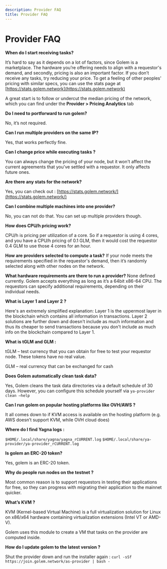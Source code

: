 ```yaml
---
description: Provider FAQ
title: Provider FAQ
---
```


# Provider FAQ

**When do I start receiving tasks?**

It’s hard to say as it depends on a lot of factors, since Golem is a marketplace. The hardware you’re offering needs to align with a requestor's demand, and secondly, pricing is also an important factor. If you don’t receive any tasks, try reducing your price. To get a feeling of other peoples' pricing with similar specs, you can use the stats page at [https://stats.golem.network](https://stats.golem.network)

A great start is to follow or undercut the median pricing of the network, which you can find under the **Provider > Pricing Analytics** tab

**Do I need to portforward to run golem?**

No, it’s not required.

**Can I run multiple providers on the same IP?**

Yes, that works perfectly fine.

**Can I change price while executing tasks ?**

You can always change the pricing of your node, but it won't affect the current agreements that you've settled with a requestor. It only affects future ones.

**Are there any stats for the network?**

Yes, you can check out : [https://stats.golem.network/](https://stats.golem.network/)

**Can I combine multiple machines into one provider?**

No, you can not do that. You can set up multiple providers though.

**How does CPU/h pricing work?**

CPU/h is pricing per utilization of a core. So if a requestor is using 4 cores, and you have a CPU/h pricing of 0.1 GLM, then it would cost the requestor 0.4 GLM to use those 4 cores for an hour.

**How are providers selected to compute a task?**
If your node meets the requirements specified in the requestor's demand, then it’s randomly selected along with other nodes on the network.

**What hardware requirements are there to run a provider?**
None defined currently. Golem accepts everything as long as it’s a 64bit x86-64 CPU.
The requestors can specify additional requirements, depending on their individual needs.

**What is Layer 1 and Layer 2 ?**

Here's an extremely simplified explanation: Layer 1 is the uppermost layer in the blockchain which contains all information in transactions. Layer 2 solutions are further down and doesn't include as much information and thus its cheaper to send transactions because you don't include as much info on the blockchain compared to Layer 1.

**What is tGLM and GLM :**

tGLM – test currency that you can obtain for free to test your requestor node. These tokens have no real value.

GLM – real currency that can be exchanged for cash

**Does Golem automatically clean task data?**

Yes, Golem cleans the task data directories via a default schedule of 30 days. However, you can configure this schedule yourself via `ya-provider clean –help`

**Can I run golem on popular hosting platforms like OVH/AWS ?**

It all comes down to if KVM access is available on the hosting platform (e.g. AWS doesn’t support KVM, while OVH cloud does)

**Where do I find Yagna logs :**

`$HOME/.local/share/yagna/yagna_rCURRENT.log`
`$HOME/.local/share/ya-provider/ya-provider_rCURRENT.log`

**Is golem an ERC-20 token?**

Yes, golem is an ERC-20 token.

**Why do people run nodes on the testnet ?**

Most common reason is to support requestors in testing their applications for free, so they can progress with migrating their application to the mainnet quicker.

**What’s KVM ?**

KVM (Kernel-based Virtual Machine) is a full virtualization solution for Linux on x86/x64 hardware containing virtualization extensions (Intel VT or AMD-V).

Golem uses this module to create a VM that tasks on the provider are computed inside.

**How do I update golem to the latest version ?**

Shut the provider down and run the installer again : `curl -sSf https://join.golem.network/as-provider | bash -`
